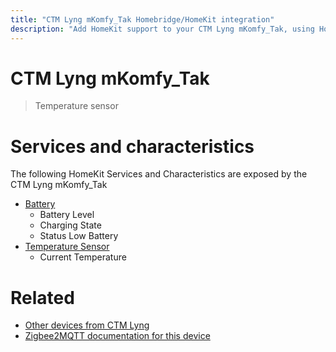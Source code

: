 ```yaml
---
title: "CTM Lyng mKomfy_Tak Homebridge/HomeKit integration"
description: "Add HomeKit support to your CTM Lyng mKomfy_Tak, using Homebridge, Zigbee2MQTT and homebridge-z2m."
---
```

<!---
This file has been GENERATED using src/docgen/docgen.ts
DO NOT EDIT THIS FILE MANUALLY!
-->
# CTM Lyng mKomfy_Tak
> Temperature sensor


# Services and characteristics
The following HomeKit Services and Characteristics are exposed by
the CTM Lyng mKomfy_Tak

* [Battery](../../battery.md)
  * Battery Level
  * Charging State
  * Status Low Battery
* [Temperature Sensor](../../sensors.md)
  * Current Temperature


# Related
* [Other devices from CTM Lyng](../index.md#ctm_lyng)
* [Zigbee2MQTT documentation for this device](https://www.zigbee2mqtt.io/devices/mKomfy_Tak.html)